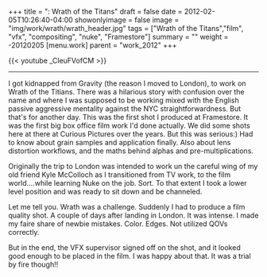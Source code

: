 +++
title = ": Wrath of the Titans"
draft = false
date = 2012-02-05T10:26:40-04:00
showonlyimage = false
image = "img/work/wrath/wrath_header.jpg"
tags = ["Wrath of the Titans","film", "vfx", "compositing", "nuke", "Framestore"]
summary = ""
weight = -20120205
[menu.work]
parent = "work_2012"
+++


{{< youtube _CleuFVofCM >}}

---


I got kidnapped from Gravity (the reason I moved to London), to work on Wrath of the Titians. There was a hilarious story with confusion over the name and where I was supposed to be working mixed with the English passive aggressive mentality against the NYC straightforwardness. But that's for another day.
This was the first shot I produced at Framestore. It was the first big box office film work I'd done actually. We did some shots here at there at Curious Pictures over the years. But this was serious:) Had to know about grain samples and application finally. Also about lens distortion workflows, and the maths behind alphas and pre-multiplications.

Originally the trip to London was intended to work un the careful wing of my old friend Kyle McColloch as I transitioned from TV work, to the film world....while learning Nuke on the job. Sort. To that extent I took a lower level position and was ready to sit down and be channeled.

Let me tell you. Wrath was a challenge. Suddenly I had to produce a film quality shot. A couple of days after landing in London. It was intense.
I made my faire share of newbie mistakes. Color. Edges. Not utilized QOVs correctly.

But in the end, the VFX supervisor signed off on the shot, and it looked good enough to be placed in the film. I was happy about that. It was a trial by fire though!!
